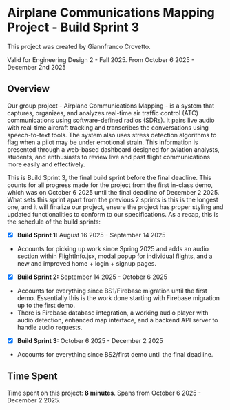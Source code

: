 # Airplane Communications Mapping Project - Build Sprint 3

This project was created by Giannfranco Crovetto.

Valid for Engineering Design 2 - Fall 2025. From October 6 2025 - December 2nd 2025

## Overview

Our group project - Airplane Communications Mapping - is a system that captures, organizes, and analyzes real-time air traffic control 
(ATC) communications using software-defined radios (SDRs). It pairs live audio with real-time aircraft tracking and transcribes the 
conversations using speech-to-text tools. The system also uses stress detection algorithms to flag when a pilot may be under 
emotional strain. This information is presented through a web-based dashboard designed for aviation analysts, students, and enthusiasts 
to review live and past flight communications more easily and effectively. 

This is Build Sprint 3, the final build sprint before the final deadline. This counts for all progress made for the project from the first in-class demo, which was on October 6 2025 until the final deadline of December 2 2025. What sets this sprint apart from the previous 2 sprints is this is the longest one, and it will finalize our project, ensure the project has proper styling and updated functionalities to conform to our specifications. 
As a recap, this is the schedule of the build sprints:
- [x] **Build Sprint 1:** August 16 2025 - September 14 2025
* Accounts for picking up work since Spring 2025 and adds an audio section within FlightInfo.jsx, modal popup for individual flights, and a new and improved home + login + signup pages.

- [x] **Build Sprint 2:** September 14 2025 - October 6 2025
* Accounts for everything since BS1/Firebase migration until the first demo. Essentially this is the work done starting with Firebase migration up to the first demo.
* There is Firebase database integration, a working audio player with audio detection, enhanced map interface, and a backend API server to handle audio requests.

- [x] **Build Sprint 3:** October 6 2025 - December 2 2025
* Accounts for everything since BS2/first demo until the final deadline.

## Time Spent

Time spent on this project: **8 minutes**. Spans from October 6 2025 - December 2 2025.
